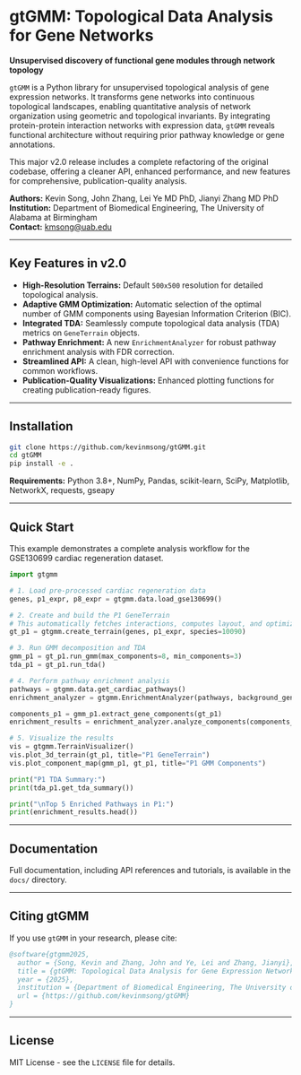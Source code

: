 # gtGMM: Topological Data Analysis for Gene Networks

**Unsupervised discovery of functional gene modules through network topology**

`gtGMM` is a Python library for unsupervised topological analysis of gene expression networks. It transforms gene networks into continuous topological landscapes, enabling quantitative analysis of network organization using geometric and topological invariants. By integrating protein-protein interaction networks with expression data, `gtGMM` reveals functional architecture without requiring prior pathway knowledge or gene annotations.

This major v2.0 release includes a complete refactoring of the original codebase, offering a cleaner API, enhanced performance, and new features for comprehensive, publication-quality analysis.

**Authors:** Kevin Song, John Zhang, Lei Ye MD PhD, Jianyi Zhang MD PhD  
**Institution:** Department of Biomedical Engineering, The University of Alabama at Birmingham  
**Contact:** kmsong@uab.edu

---

## Key Features in v2.0

*   **High-Resolution Terrains:** Default `500x500` resolution for detailed topological analysis.
*   **Adaptive GMM Optimization:** Automatic selection of the optimal number of GMM components using Bayesian Information Criterion (BIC).
*   **Integrated TDA:** Seamlessly compute topological data analysis (TDA) metrics on `GeneTerrain` objects.
*   **Pathway Enrichment:** A new `EnrichmentAnalyzer` for robust pathway enrichment analysis with FDR correction.
*   **Streamlined API:** A clean, high-level API with convenience functions for common workflows.
*   **Publication-Quality Visualizations:** Enhanced plotting functions for creating publication-ready figures.

---

## Installation

```bash
git clone https://github.com/kevinmsong/gtGMM.git
cd gtGMM
pip install -e .
```

**Requirements:** Python 3.8+, NumPy, Pandas, scikit-learn, SciPy, Matplotlib, NetworkX, requests, gseapy

---

## Quick Start

This example demonstrates a complete analysis workflow for the GSE130699 cardiac regeneration dataset.

```python
import gtgmm

# 1. Load pre-processed cardiac regeneration data
genes, p1_expr, p8_expr = gtgmm.data.load_gse130699()

# 2. Create and build the P1 GeneTerrain
# This automatically fetches interactions, computes layout, and optimizes sigma
gt_p1 = gtgmm.create_terrain(genes, p1_expr, species=10090)

# 3. Run GMM decomposition and TDA
gmm_p1 = gt_p1.run_gmm(max_components=8, min_components=3)
tda_p1 = gt_p1.run_tda()

# 4. Perform pathway enrichment analysis
pathways = gtgmm.data.get_cardiac_pathways()
enrichment_analyzer = gtgmm.EnrichmentAnalyzer(pathways, background_genes=genes)

components_p1 = gmm_p1.extract_gene_components(gt_p1)
enrichment_results = enrichment_analyzer.analyze_components(components_p1, condition="P1")

# 5. Visualize the results
vis = gtgmm.TerrainVisualizer()
vis.plot_3d_terrain(gt_p1, title="P1 GeneTerrain")
vis.plot_component_map(gmm_p1, gt_p1, title="P1 GMM Components")

print("P1 TDA Summary:")
print(tda_p1.get_tda_summary())

print("\nTop 5 Enriched Pathways in P1:")
print(enrichment_results.head())
```

---

## Documentation

Full documentation, including API references and tutorials, is available in the `docs/` directory.

---

## Citing gtGMM

If you use `gtGMM` in your research, please cite:

```bibtex
@software{gtgmm2025,
  author = {Song, Kevin and Zhang, John and Ye, Lei and Zhang, Jianyi},
  title = {gtGMM: Topological Data Analysis for Gene Expression Networks},
  year = {2025},
  institution = {Department of Biomedical Engineering, The University of Alabama at Birmingham},
  url = {https://github.com/kevinmsong/gtGMM}
}
```

---

## License

MIT License - see the `LICENSE` file for details.

